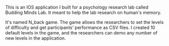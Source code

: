 This is an IOS application I built for a psychology research lab called Budding Minds Lab. It meant to help
the lab research on human's memory.

It's named N_back game. The game allows the researchers to set the levels of difficulty and 
get participants’ performance as CSV files. I created 10 default levels in the game, and the researchers
can demo any number of new levels in the application.

